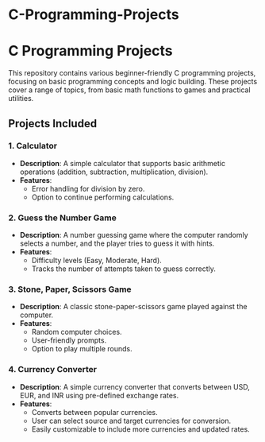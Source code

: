 # C-Programming-Projects
# C Programming Projects

This repository contains various beginner-friendly C programming projects, focusing on basic programming concepts and logic building. These projects cover a range of topics, from basic math functions to games and practical utilities.

## Projects Included

### 1. Calculator
   - **Description**: A simple calculator that supports basic arithmetic operations (addition, subtraction, multiplication, division).
   - **Features**: 
      - Error handling for division by zero.
      - Option to continue performing calculations.

### 2. Guess the Number Game
   - **Description**: A number guessing game where the computer randomly selects a number, and the player tries to guess it with hints.
   - **Features**:
      - Difficulty levels (Easy, Moderate, Hard).
      - Tracks the number of attempts taken to guess correctly.

### 3. Stone, Paper, Scissors Game
   - **Description**: A classic stone-paper-scissors game played against the computer.
   - **Features**:
      - Random computer choices.
      - User-friendly prompts.
      - Option to play multiple rounds.

### 4. Currency Converter
   - **Description**: A simple currency converter that converts between USD, EUR, and INR using pre-defined exchange rates.
   - **Features**:
      - Converts between popular currencies.
      - User can select source and target currencies for conversion.
      - Easily customizable to include more currencies and updated rates.
